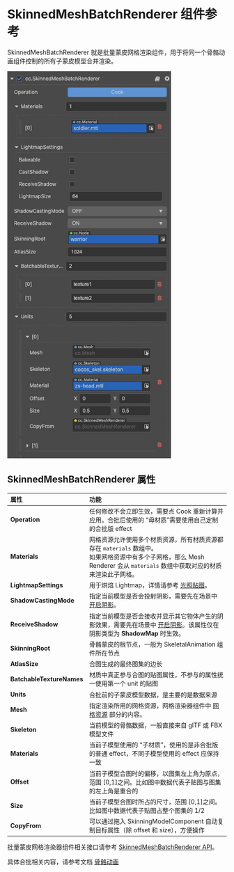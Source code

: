 # SkinnedMeshBatchRenderer 组件参考

SkinnedMeshBatchRenderer 就是批量蒙皮网格渲染组件，用于将同一个骨骼动画组件控制的所有子蒙皮模型合并渲染。

![meshbatch](./skeletal-skinnedMeshRenderer/meshbatch.png)

## SkinnedMeshBatchRenderer 属性

| 属性 | 功能 |
| :--- | :--- |
| **Operation** | 任何修改不会立即生效，需要点 Cook 重新计算并应用。合批后使用的 “母材质”需要使用自己定制的合批版 effect |
| **Materials** | 网格资源允许使用多个材质资源，所有材质资源都存在 `materials` 数组中。<br>如果网格资源中有多个子网格，那么 Mesh Renderer 会从 `materials` 数组中获取对应的材质来渲染此子网格。 |
| **LightmapSettings** | 用于烘焙 Lightmap，详情请参考 [光照贴图](../../concepts/scene/light/lightmap.md)。 |
| **ShadowCastingMode** | 指定当前模型是否会投射阴影，需要先在场景中 [开启阴影](../../concepts/scene/light/shadow.md#%E5%BC%80%E5%90%AF%E9%98%B4%E5%BD%B1)。 |
| **ReceiveShadow** | 指定当前模型是否会接收并显示其它物体产生的阴影效果，需要先在场景中 [开启阴影](../../concepts/scene/light/shadow.md#%E5%BC%80%E5%90%AF%E9%98%B4%E5%BD%B1)。该属性仅在阴影类型为 **ShadowMap** 时生效。 |
| **SkinningRoot** |骨骼蒙皮的根节点，一般为 SkeletalAnimation 组件所在节点  |
| **AtlasSize**| 合图生成的最终图集的边长 |
| **BatchableTextureNames**| 材质中真正参与合图的贴图属性，不参与的属性统一使用第一个 unit 的贴图 |
| **Units**| 合批前的子蒙皮模型数据，是主要的是数据来源 |
| **Mesh** | 指定渲染所用的网格资源，网格渲染器组件中 [网格资源](./model-component.md#%E7%BD%91%E6%A0%BC%E8%B5%84%E6%BA%90) 部分的内容。 |
| **Skeleton** |当前模型的骨骼数据，一般直接来自 glTF 或 FBX 模型文件|
| **Materials** | 当前子模型使用的 “子材质”，使用的是非合批版的普通 effect，不同子模型使用的 effect 应保持一致 |
| **Offset** |当前子模型合图时的偏移，以图集左上角为原点，范围 [0,1]之间。比如图中数据代表子贴图与图集的左上角是重合的|
| **Size** |当前子模型合图时所占的尺寸，范围 [0,1]之间。比如图中数据代表子贴图占整个图集的 1/2|
| **CopyFrom** | 可以通过拖入 SkinningModelComponent 自动复制目标属性（除 offset 和 size），方便操作 |

批量蒙皮网格渲染器组件相关接口请参考 [SkinnedMeshBatchRenderer API](__APIDOC__/zh/#/docs/3.4/zh/3d/Class/SkinnedMeshBatchRenderer)。

具体合批相关内容，请参考文档 [骨骼动画](../../animation/skeletal-animation.md)
